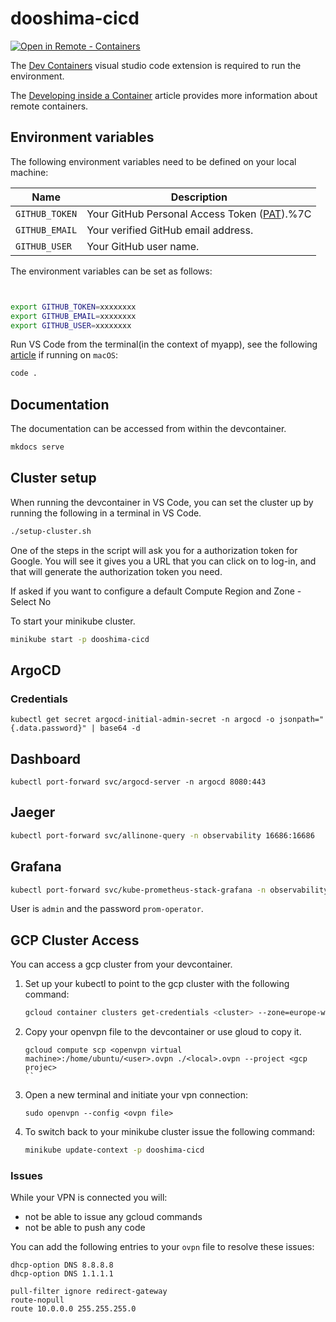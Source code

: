 # dooshima-cicd

[![Open in Remote - Containers](https://img.shields.io/static/v1?label=Remote%20-%20Containers&message=Open&color=blue&logo=visualstudiocode)](https://vscode.dev/redirect?url=vscode://ms-vscode-remote.remote-containers/cloneInVolume?url=https://github.com/DeimosCloud/dooshima-cicd.git)

The [Dev Containers](https://marketplace.visualstudio.com/items?itemName=ms-vscode-remote.remote-containers) visual studio code extension is required to run the environment. 

The [Developing inside a Container](https://code.visualstudio.com/docs/remote/containers) article provides more information about remote containers.

## Environment variables

The following environment variables need to be defined on your local machine:

|Name|Description|
|----|-----------|
|`GITHUB_TOKEN`|Your GitHub Personal Access Token ([PAT](https://docs.github.com/en/github/authenticating-to-github/creating-a-personal-access-token)).%7C
|`GITHUB_EMAIL`|Your verified GitHub email address.|
|`GITHUB_USER`|Your GitHub user name.|
The environment variables can be set as follows:

```bash


export GITHUB_TOKEN=xxxxxxxx
export GITHUB_EMAIL=xxxxxxxx
export GITHUB_USER=xxxxxxxx

```

Run VS Code from the terminal(in the context of myapp), see the following [article](https://code.visualstudio.com/docs/setup/mac) if running on `macOS`:

```bash
code .
```

## Documentation

The documentation can be accessed from within the devcontainer.

```bash
mkdocs serve
```

## Cluster setup

When running the devcontainer in VS Code, you can set the cluster up by running the following in a terminal in VS Code.

```bash
./setup-cluster.sh
```

One of the steps in the script will ask you for a authorization token for Google. You will see it gives you a URL that you can click on to log-in, and that will generate the authorization token you need.

If asked if you want to configure a default Compute Region and Zone - Select No

To start your minikube cluster.

```bash
minikube start -p dooshima-cicd
```

## ArgoCD 

### Credentials

```
kubectl get secret argocd-initial-admin-secret -n argocd -o jsonpath="{.data.password}" | base64 -d
```

## Dashboard 

```
kubectl port-forward svc/argocd-server -n argocd 8080:443
```

## Jaeger

```bash
kubectl port-forward svc/allinone-query -n observability 16686:16686
```

## Grafana

```bash
kubectl port-forward svc/kube-prometheus-stack-grafana -n observability 80:80
```
User is `admin` and the password `prom-operator`.

## GCP Cluster Access

You can access a gcp cluster from your devcontainer.

1. Set up your kubectl to point to the gcp cluster with the following command:

    ```bash
    gcloud container clusters get-credentials <cluster> --zone=europe-west1 --internal-ip
    ```

2. Copy your openvpn file to the devcontainer or use gloud to copy it.

    ````
    gcloud compute scp <openvpn virtual machine>:/home/ubuntu/<user>.ovpn ./<local>.ovpn --project <gcp projec>
    ``

3. Open a new terminal and initiate your vpn connection:

    ```
    sudo openvpn --config <ovpn file>
    ```
4. To switch back to your minikube cluster issue the following command:

    ```bash
    minikube update-context -p dooshima-cicd
    ```

### Issues

While your VPN is connected you will:

- not be able to issue any gcloud commands
- not be able to push any code

You can add the following entries to your `ovpn` file to resolve these issues:

```config
dhcp-option DNS 8.8.8.8
dhcp-option DNS 1.1.1.1

pull-filter ignore redirect-gateway
route-nopull
route 10.0.0.0 255.255.255.0
```


